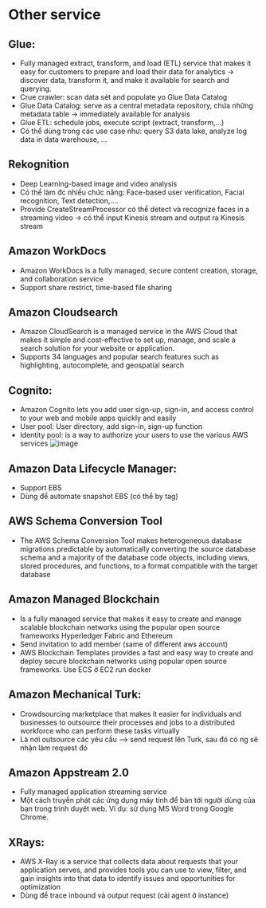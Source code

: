 # Other service

## Glue:
 - Fully managed extract, transform, and load (ETL) service that makes it easy for customers to prepare and load their data for analytics -> discover data, transform it, and make it available for search and querying.
 - Crue crawler: scan data sét and populate yo Glue Data Catalog
 - Glue Data Catalog: serve as a central metadata repository, chứa những metadata table -> immediately available for analysis
 - Glue ETL: schedule jobs, execute script (extract, transform,...)
 - Có thể dùng trong các use case như: query S3 data lake, analyze log data in data warehouse, ...
 
## Rekognition
 - Deep Learning-based image and video analysis
 - Có thể làm đc nhiều chức năng: Face-based user verification, Facial recognition, Text detection,....
 - Provide CreateStreamProcessor có thể detect và recognize faces in a streaming video -> có thể input Kinesis stream and output ra Kinesis stream

## Amazon WorkDocs
  - Amazon WorkDocs is a fully managed, secure content creation, storage, and collaboration service
  - Support share restrict, time-based file sharing

## Amazon Cloudsearch
  - Amazon CloudSearch is a managed service in the AWS Cloud that makes it simple and cost-effective to set up, manage, and scale a search solution for your website or application.
  - Supports 34 languages and popular search features such as highlighting, autocomplete, and geospatial search
## Cognito:
  - Amazon Cognito lets you add user sign-up, sign-in, and access control to your web and mobile apps quickly and easily
  - User pool: User directory, add sign-in, sign-up function
  - Identity pool: is a way to authorize your users to use the various AWS services
  ![image](https://user-images.githubusercontent.com/40649408/71245401-f05d6180-2357-11ea-95b3-73422a99e703.png)

## Amazon Data Lifecycle Manager:
  - Support EBS
  - Dùng để automate snapshot EBS (có thể by tag)

## AWS Schema Conversion Tool
  - The AWS Schema Conversion Tool makes heterogeneous database migrations predictable by automatically converting the source database schema and a majority of the database code objects, including views, stored procedures, and functions, to a format compatible with the target database
  
## Amazon Managed Blockchain
  - Is a fully managed service that makes it easy to create and manage scalable blockchain networks using the popular open source frameworks Hyperledger Fabric and Ethereum
  - Send invitation to add member (same of different aws account)
  - AWS Blockchain Templates provides a fast and easy way to create and deploy secure blockchain networks using popular open source frameworks. Use ECS ở EC2 run docker

## Amazon Mechanical Turk:
  - Crowdsourcing marketplace that makes it easier for individuals and businesses to outsource their processes and jobs to a distributed workforce who can perform these tasks virtually
  - Là nơi outsource các yêu cầu --> send request lên Turk, sau đó có ng sẽ nhận làm request đó
  
## Amazon Appstream 2.0
  - Fully managed application streaming service
  - Một cách truyền phát các ứng dụng máy tính để bàn tới người dùng của bạn trong trình duyệt web. Ví dụ: sử dụng MS Word trong Google Chrome.
## XRays:
  - AWS X-Ray is a service that collects data about requests that your application serves, and provides tools you can use to view, filter, and gain insights into that data to identify issues and opportunities for optimization
  - Dùng để trace inbound và output request (cài agent ở instance)
